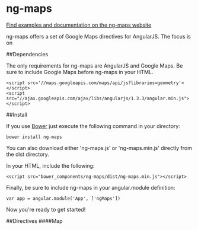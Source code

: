 ng-maps
==============

[Find examples and documentation on the ng-maps website](http://willleahy.info/ng-maps/#/)

ng-maps offers a set of Google Maps directives for AngularJS. The focus is on 

##Dependencies

The only requirements for ng-maps are AngularJS and Google Maps. Be sure to include Google Maps before ng-maps in your HTML.

```
<script src='//maps.googleapis.com/maps/api/js?libraries=geometry'></script>
<script src="//ajax.googleapis.com/ajax/libs/angularjs/1.3.3/angular.min.js"></script>
```

##Install

If you use [Bower](https://github.com/bower/bower) just execute the following command in your directory:

```
bower install ng-maps
```
You can also download either 'ng-maps.js' or 'ng-maps.min.js' directly from the dist directory.

In your HTML, include the following:
```
<script src="bower_components/ng-maps/dist/ng-maps.min.js"></script>
```
Finally, be sure to include ng-maps in your angular.module definition:
```
var app = angular.module('App', ['ngMaps'])
```
Now you're ready to get started!

##Directives
####Map
